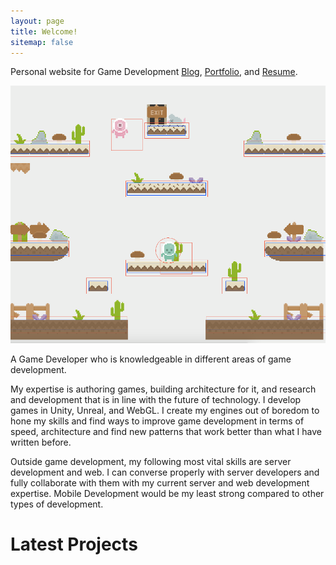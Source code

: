 ```yaml
---
layout: page
title: Welcome!
sitemap: false
---
```


Personal website for Game Development [Blog], [Portfolio], and [Resume].

![Screenshot](/assets/img/projects/sk-eng-2.png)

A Game Developer who is knowledgeable in different areas of game development.

My expertise is authoring games, building architecture for it, and research and development that is in line with the future of technology.
I develop games in Unity, Unreal, and WebGL. I create my engines out of boredom to hone my skills and find ways to improve game development in terms of speed, architecture and find new patterns that work better than what I have written before.

Outside game development, my following most vital skills are server development and web. I can converse properly with server developers and fully collaborate with them with my current server and web development expertise.
Mobile Development would be my least strong compared to other types of development.


# Latest Projects

<!--projects-->



[blog]: https://kkpgarcia.github.io/blog/
[portfolio]: https://kkpgarcia.github.io/projects/
[resume]: https://kkpgarcia.github.io/resume/
[github]: https://github.com/kkpgarcia